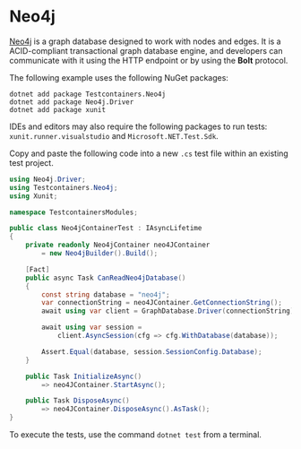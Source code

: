 # Neo4j

[Neo4j](https://neo4j.com/product/neo4j-graph-database/) is a graph database designed to work with nodes and edges. It is a ACID-compliant transactional graph database engine, and developers can communicate with it using the HTTP endpoint or by using the **Bolt** protocol.

The following example uses the following NuGet packages:

```console title="Install the NuGet dependencies"
dotnet add package Testcontainers.Neo4j
dotnet add package Neo4j.Driver
dotnet add package xunit
```

IDEs and editors may also require the following packages to run tests: `xunit.runner.visualstudio` and `Microsoft.NET.Test.Sdk`.

Copy and paste the following code into a new `.cs` test file within an existing test project.

```csharp
using Neo4j.Driver;
using Testcontainers.Neo4j;
using Xunit;

namespace TestcontainersModules;

public class Neo4jContainerTest : IAsyncLifetime
{
    private readonly Neo4jContainer neo4JContainer
        = new Neo4jBuilder().Build();

    [Fact]
    public async Task CanReadNeo4jDatabase()
    {
        const string database = "neo4j";
        var connectionString = neo4JContainer.GetConnectionString();
        await using var client = GraphDatabase.Driver(connectionString);

        await using var session =
            client.AsyncSession(cfg => cfg.WithDatabase(database));

        Assert.Equal(database, session.SessionConfig.Database);
    }

    public Task InitializeAsync()
        => neo4JContainer.StartAsync();

    public Task DisposeAsync()
        => neo4JContainer.DisposeAsync().AsTask();
}
```

To execute the tests, use the command `dotnet test` from a terminal.

[xunit]: https://xunit.net/
